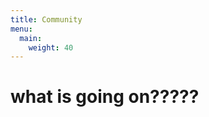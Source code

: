 ```yaml
---
title: Community
menu:
  main:
    weight: 40
---
```


<!--add blocks of content here to add more sections to the community page -->
# what is going on?????